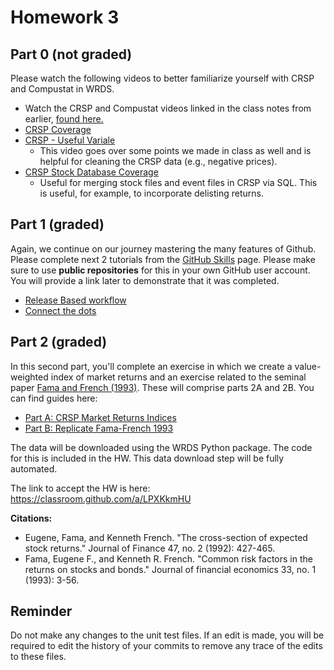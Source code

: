 # Homework 3

## Part 0 (not graded)

Please watch the following videos to better familiarize yourself with CRSP and Compustat in WRDS.

 - Watch the CRSP and Compustat videos linked in the class notes from earlier, [found here.](WRDS_intro_and_web_queries.md)
 - [CRSP Coverage](https://vimeo.com/417302309)
 - [CRSP - Useful Variale](https://wrds-www.wharton.upenn.edu/pages/grid-items/crsp-useful-variables/)
   - This video goes over some points we made in class as well and is helpful for cleaning the CRSP data (e.g., negative prices).
 - [CRSP Stock Database Coverage](https://wrds-www.wharton.upenn.edu/pages/grid-items/crsp-stock-database-structure/)
   - Useful for merging stock files and event files in CRSP via SQL. This is useful, for example, to incorporate delisting returns.


## Part 1 (graded)

Again, we continue on our journey mastering the many features of Github. Please complete next 2 tutorials from the [GitHub Skills](https://skills.github.com/) page. Please make sure to use **public repositories** for this in your own GitHub user account. You will provide a link later to demonstrate that it was completed.

- [Release Based workflow](https://github.com/skills/release-based-workflow)
- [Connect the dots](https://github.com/skills/connect-the-dots)

## Part 2 (graded)

In this second part, you'll complete an exercise in which we create a value-weighted
index of market returns and an exercise related to the seminal paper [Fama and French (1993)](https://www.jufinance.com/mag/fin534_16/Common_risk_factors_Fama_French_JFE1993.pdf). These will comprise parts 2A and 2B.
You can find guides here:

 - [Part A: CRSP Market Returns Indices](./../../output/_02_CRSP_market_index.ipynb)
 - [Part B: Replicate Fama-French 1993](./../../output/_03_Fama_French_1993.ipynb)

The data will be downloaded using the WRDS Python package. The code for this is included in the HW. This data download step will be fully automated. 

The link to accept the HW is here: https://classroom.github.com/a/LPXKkmHU

<!-- 
The following is a guide that will help you complete the homework: [HW Guide: Wage Growth During the Recession](../../output/_01_wage_growth_during_the_recession.ipynb)
-->

**Citations:**

 - Eugene, Fama, and Kenneth French. "The cross-section of expected stock returns." Journal of Finance 47, no. 2 (1992): 427-465.
 - Fama, Eugene F., and Kenneth R. French. "Common risk factors in the returns on stocks and bonds." Journal of financial economics 33, no. 1 (1993): 3-56.

## Reminder

Do not make any changes to the unit test files. If an edit is made, you will be required to edit the history of your commits to remove any trace of the edits to these files.